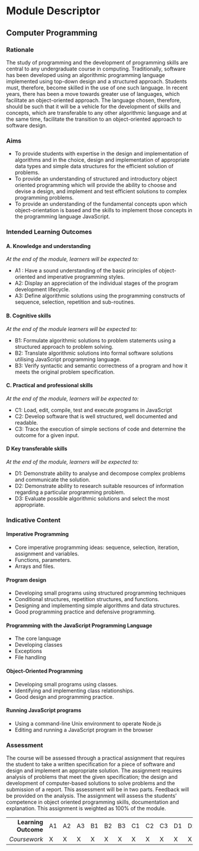 # Module Descriptor

## Computer Programming

### Rationale

The study of programming and the development of programming skills are central to any undergraduate course in computing. Traditionally, software has been developed using an algorithmic programming language implemented using top-down design and a structured approach. Students must, therefore, become skilled in the use of one such language. In recent years, there has been a move towards greater use of languages, which facilitate an object-oriented approach. The language chosen, therefore, should be such that it will be a vehicle for the development of skills and concepts, which are transferable to any other algorithmic language and at the same time, facilitate the transition to an object-oriented approach to software design.

### Aims

* To provide students with expertise in the design and implementation of algorithms and in the choice, design and implementation of appropriate data types and simple data structures for the efficient solution of problems.
* To provide an understanding of structured and introductory object oriented programming which will provide the ability to choose and devise a design, and implement and test efficient solutions to complex programming problems.
* To provide an understanding of the fundamental concepts upon which object-orientation is based and the skills to implement those concepts in the programming language JavaScript.

### Intended Learning Outcomes

#### A. Knowledge and understanding

_At the end of the module, learners will be expected to:_

* A1 : Have a sound understanding of the basic principles of object-oriented and imperative programming styles.
* A2: Display an appreciation of the individual stages of the program development lifecycle.
* A3: Define algorithmic solutions using the programming constructs of sequence, selection, repetition and sub-routines.

#### B. Cognitive skills

_At the end of the module learners will be expected to:_

* B1: Formulate algorithmic solutions to problem statements using a structured approach to problem solving.
* B2: Translate algorithmic solutions into formal software solutions utilising JavaScript programming language.
* B3:  Verify syntactic and semantic correctness of a program and how it meets the original problem specification.

#### C. Practical and professional skills

_At the end of the module, learners will be expected to:_

* C1: Load, edit, compile, test and execute programs in JavaScript
* C2: Develop software that is well structured, well documented and readable.
* C3: Trace the execution of simple sections of code and determine the outcome for a given input.

#### D Key transferable skills

_At the end of the module, learners will be expected to:_

* D1: Demonstrate ability to analyse and decompose complex problems and communicate the solution.
* D2: Demonstrate ability to research suitable resources of information regarding a particular programming problem.
* D3: Evaluate possible algorithmic solutions and select the most appropriate.

### Indicative Content

#### Imperative Programming

* Core imperative programming ideas: sequence, selection, iteration, assignment and variables.
* Functions, parameters.
* Arrays and files.

#### Program design

* Developing small programs using structured programming techniques
* Conditional structures, repetition structures, and functions.
* Designing and implementing simple algorithms and data structures.
* Good programming practice and defensive programming.

#### Programming with the JavaScript Programming Language

* The core language
* Developing classes
* Exceptions
* File handling

#### Object-Oriented Programming

* Developing small programs using classes.
* Identifying and implementing class relationships.
* Good design and programming practice.

#### Running JavaScript programs

* Using a command-line Unix environment to operate Node.js
* Editing and running a JavaScript program in the browser

### Assessment

The course will be assessed through a practical assignment that requires the student to take a written specification for a piece of software and design and implement an appropriate solution. The assignment requires analysis of problems that meet the given specification; the design and development of computer-based solutions to solve problems and the submission of a report. This assessment will be in two parts. Feedback will be provided on the analysis. The assignment will assess the students’ competence in object oriented programming skills, documentation and explanation. This assignment is weighted as 100% of the module.

|  |  |  |  |  |  |  |  |  |  |  |  |  |
| ---: | :--- | :--- | :--- | :--- | :--- | :--- | :--- | :--- | :--- | :--- | :--- | :--- |
| **Learning Outcome** | A1 | A2 | A3 | B1 | B2 | B3 | C1 | C2 | C3 | D1 | D2 | D3 |
| _Coursework_ | X | X | X | X | X | X | X | X | X | X | X | X |




